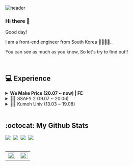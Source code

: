 ![header](https://capsule-render.vercel.app/api?type=Soft&color=auto&height=150&section=header&text=Seongjun%20Lee&fontSize=90)

### Hi there 👋

Good day!

I am a front-end engineer from South Korea 👨‍💻🇰🇷..

You can see as much as you know, So let's try to find out!!

<br>

## 💻 Experience

<details>
    <summary><b>We Make Price (20.07 ~ now) | FE</b></summary>

## **To Do List** (21.01 ~ 21.01)

<img src="https://img.shields.io/badge/Spring-6DB33F?style=flat-square&logo=Spring&logoColor=white"/>
<img src="https://img.shields.io/badge/JavaScript-F7DF1E?style=flat-square&logo=JavaScript&logoColor=black"/>
<img src="https://img.shields.io/badge/HTML5-E34F26?style=flat-square&logo=HTML5&logoColor=white"/>
<img src="https://img.shields.io/badge/CSS3-1572B6?style=flat-square&logo=CSS3&logoColor=white"/>
<img src="https://img.shields.io/badge/NGINX-269539?style=flat-square&logo=NGINX&logoColor=white"/>
<img src="https://img.shields.io/badge/Docker-2496ED?style=flat-square&logo=Docker&logoColor=white"/>
<img src="https://img.shields.io/badge/Amazon_AWS-232F3E?style=flat-square&logo=Amazon-AWS&logoColor=white"/>


[![ReadMe Card](https://github-readme-stats.vercel.app/api/pin/?username=DDD05&repo=To-do-list-noti2007)](https://github.com/DDD05/To-do-list-noti2007)

## **Trello** (20.07 ~ 20.08)

<img src="https://img.shields.io/badge/Vue.js-4FC08D?style=flat-square&logo=Vue.js&logoColor=white"/>
<img src="https://img.shields.io/badge/Strapi-2E7EEA?style=flat-square&logo=Strapi&logoColor=white"/>
<img src="https://img.shields.io/badge/JavaScript-F7DF1E?style=flat-square&logo=JavaScript&logoColor=black"/>
<img src="https://img.shields.io/badge/TypeScript-3178C6?style=flat-square&logo=TypeScript&logoColor=white"/>

[![ReadMe Card](https://github-readme-stats.vercel.app/api/pin/?username=DDD05&repo=Trello_web)](https://github.com/DDD05/Trello_web)

<hr>

</details>
<details>
  <summary>👨‍💻 SSAFY 2 (19.07 ~ 20.06)</summary>

## **Helpromise** (20.05 ~ 20.06) | FE

<img src="https://img.shields.io/badge/Spring-6DB33F?style=flat-square&logo=Spring&logoColor=white"/>
<img src="https://img.shields.io/badge/Vue.js-4FC08D?style=flat-square&logo=Vue.js&logoColor=white"/>
<img src="https://img.shields.io/badge/MariaDB-003545?style=flat-square&logo=MariaDB&logoColor=white"/>
<img src="https://img.shields.io/badge/Docker-2496ED?style=flat-square&logo=Docker&logoColor=white"/>

[![ReadMe Card](https://github-readme-stats.vercel.app/api/pin/?username=DDD05&repo=s02p31d104)](https://github.com/DDD05/s02p31d104)

<br>

## **요기딱** (20.03 ~ 20.05) | BE & FE & Deploy

<img src="https://img.shields.io/badge/Django-092E20?style=flat-square&logo=Django&logoColor=white"/>
<img src="https://img.shields.io/badge/Vue.js-4FC08D?style=flat-square&logo=Vue.js&logoColor=white"/>
<img src="https://img.shields.io/badge/MariaDB-003545?style=flat-square&logo=MariaDB&logoColor=white"/>
<img src="https://img.shields.io/badge/Docker-2496ED?style=flat-square&logo=Docker&logoColor=white"/>

[![ReadMe Card](https://github-readme-stats.vercel.app/api/pin/?username=DDD05&repo=s02p23d105)](https://github.com/DDD05/s02p23d105)

<br>

## **Somebody** (19.12 ~ 20.02) | Project Leader & UI & FE

<img src="https://img.shields.io/badge/Spring-6DB33F?style=flat-square&logo=Spring&logoColor=white"/>
<img src="https://img.shields.io/badge/Vue.js-4FC08D?style=flat-square&logo=Vue.js&logoColor=white"/>
<img src="https://img.shields.io/badge/MariaDB-003545?style=flat-square&logo=MariaDB&logoColor=white"/>
<img src="https://img.shields.io/badge/Docker-2496ED?style=flat-square&logo=Docker&logoColor=white"/>

[![ReadMe Card](https://github-readme-stats.vercel.app/api/pin/?username=DDD05&repo=s02p13d110)](https://github.com/DDD05/s02p13d110)

<br>

## **SSAFY menu alert** (19.07) | Full Stack

<img src="https://img.shields.io/badge/Flask-000000?style=flat-square&logo=Flask&logoColor=white"/>
<img src="https://img.shields.io/badge/Slack-4A154B?style=flat-square&logo=Slack&logoColor=white"/>
<img src="https://img.shields.io/badge/ngrok-1F1E37?style=flat-square&logo=ngrok&logoColor=white"/>

[![ReadMe Card](https://github-readme-stats.vercel.app/api/pin/?username=DDD05&repo=MenuAlarm-slackChatBot)](https://github.com/DDD05/MenuAlarm-slackChatBot)

<hr>
</details>
<details>
  <summary>👨‍🎓 Kumoh Univ (13.03 ~ 19.08)</summary>

## **도우미 세끼** (18.03 ~ 18.07) | Full Stack

<img src="https://img.shields.io/badge/Android-3DDC84?style=flat-square&logo=Android&logoColor=black"/>
<img src="https://img.shields.io/badge/Java-007396?style=flat-square&logo=Java&logoColor=white"/>
<img src="https://img.shields.io/badge/MySQL-4479A1?style=flat-square&logo=MySQL&logoColor=black"/>

[![ReadMe Card](https://github-readme-stats.vercel.app/api/pin/?username=DDD05&repo=help-me-selecting-menu)](https://github.com/DDD05/help-me-selecting-menu)

  <hr>
</details>

<br>

## :octocat: My Github Stats

<div id="my">
    <a href="mailto:dhzm2aud@naver.com"><img src="https://img.shields.io/badge/dhzm2aud@naver.com-D14836?style=for-the-badge&logo=GMail&logoColor=white"/></a>&nbsp 
    <a href="https://www.instagram.com/lee.ddd05/"><img src="https://img.shields.io/badge/Instagram-E4405F?style=for-the-badge&logo=JavaScript&logoColor=white"/></a>&nbsp 
    <a href="https://www.notion.so/donaldd/3c084da936934ee9a3e5a55f31e4ea80"><img src="https://img.shields.io/badge/Notion-000000?style=for-the-badge&logo=Notion&logoColor=white"/></a>&nbsp 
    <a href="https://github.com/DDD05"><img src="https://img.shields.io/badge/GitHub-181717?style=for-the-badge&logo=GitHub&logoColor=white"/></a>&nbsp 
</div>

<br>

<table id="stats"><tr><td valign="top" width="50%">

<img src="https://github-readme-stats.vercel.app/api?username=DDD05&show_icons=true&count_private=true&hide_border=true" align="left" style="width: 100%" />

</td><td valign="top" width="50%">

<img src="https://github-readme-stats.vercel.app/api/top-langs/?username=DDD05&hide_border=true&layout=compact" align="left" style="width: 100%" />

</td></tr></table>
